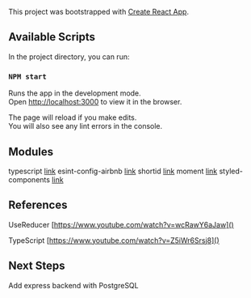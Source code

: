 This project was bootstrapped with [Create React App](https://github.com/facebook/create-react-app).

## Available Scripts

In the project directory, you can run:

### `NPM start`

Runs the app in the development mode.<br />
Open [http://localhost:3000](http://localhost:3000) to view it in the browser.

The page will reload if you make edits.<br />
You will also see any lint errors in the console.

## Modules 

typescript [link](https://www.npmjs.com/package/typescript)
esint-config-airbnb [link](https://www.npmjs.com/package/eslint-config-airbnb)
shortid [link](https://www.npmjs.com/package/shortid)
moment [link](https://www.npmjs.com/package/moment)
styled-components [link](https://www.npmjs.com/package/styled-components)

## References

UseReducer
[https://www.youtube.com/watch?v=wcRawY6aJaw]()

TypeScript
[https://www.youtube.com/watch?v=Z5iWr6Srsj8]()


## Next Steps

Add express backend with PostgreSQL


